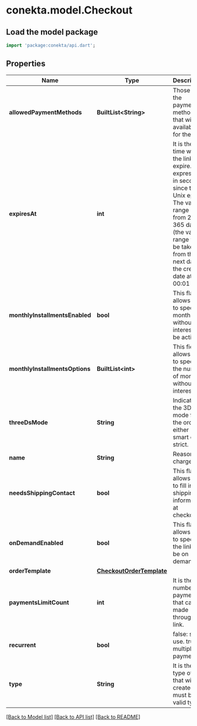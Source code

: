 # conekta.model.Checkout

## Load the model package
```dart
import 'package:conekta/api.dart';
```

## Properties
Name | Type | Description | Notes
------------ | ------------- | ------------- | -------------
**allowedPaymentMethods** | **BuiltList&lt;String&gt;** | Those are the payment methods that will be available for the link | 
**expiresAt** | **int** | It is the time when the link will expire. It is expressed in seconds since the Unix epoch. The valid range is from 2 to 365 days (the valid range will be taken from the next day of the creation date at 00:01 hrs)  | 
**monthlyInstallmentsEnabled** | **bool** | This flag allows you to specify if months without interest will be active. | [optional] 
**monthlyInstallmentsOptions** | **BuiltList&lt;int&gt;** | This field allows you to specify the number of months without interest. | [optional] 
**threeDsMode** | **String** | Indicates the 3DS2 mode for the order, either smart or strict. | [optional] 
**name** | **String** | Reason for charge | 
**needsShippingContact** | **bool** | This flag allows you to fill in the shipping information at checkout. | [optional] 
**onDemandEnabled** | **bool** | This flag allows you to specify if the link will be on demand. | [optional] 
**orderTemplate** | [**CheckoutOrderTemplate**](CheckoutOrderTemplate.md) |  | 
**paymentsLimitCount** | **int** | It is the number of payments that can be made through the link. | [optional] 
**recurrent** | **bool** | false: single use. true: multiple payments | 
**type** | **String** | It is the type of link that will be created. It must be a valid type. | 

[[Back to Model list]](../README.md#documentation-for-models) [[Back to API list]](../README.md#documentation-for-api-endpoints) [[Back to README]](../README.md)


